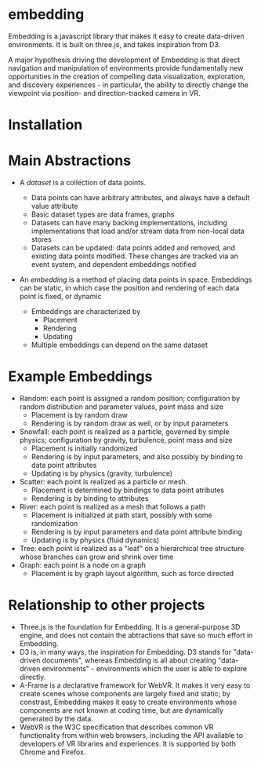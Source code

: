 # embedding
Embedding is a javascript library that makes it easy to create data-driven environments. It is built on three.js, and takes inspiration from D3.

A major hypothesis driving the development of Embedding is that direct navigation and manipulation of environments provide fundamentally new opportunities in the creation of compelling data visualization, exploration, and discovery experiences - in particular, the ability to directly change the viewpoint via position- and direction-tracked camera in VR.

# Installation

# Main Abstractions

- A *dataset* is a collection of data points. 
	- Data points can have arbitrary attributes, and always have a default value attribute
	- Basic dataset types are data frames, graphs
	- Datasets can have many backing implementations, including implementations that load and/or stream data from non-local data stores
	- Datasets can be updated: data points added and removed, and existing data points modified. These changes are tracked via an event system, and dependent embeddings notified

- An *embedding* is a method of placing data points in space. Embeddings can be static, in which case the position and rendering of each data point is fixed, or dynamic
	- Embeddings are characterized by 
		- Placement
		- Rendering
		- Updating
	- Multiple embeddings can depend on the same dataset

# Example Embeddings

- Random: each point is assigned a random position; configuration by random distribution and parameter values, point mass and size
	- Placement is by random draw
	- Rendering is by random draw as well, or by input parameters
- Snowfall: each point is realized as a particle, governed by simple physics; configuration by gravity, turbulence, point mass and size
	- Placement is initially randomized
	- Rendering is by input parameters, and also possibly by binding to data point attributes
	- Updating is by physics (gravity, turbulence)
- Scatter: each point is realized as a particle or mesh.
	- Placement is determined by bindings to data point atributes
	- Rendering is by binding to attributes
- River: each point is realized as a mesh that follows a path
	- Placement is initialized at path start, possibly with some randomization
	- Rendering is by input parameters and data point attribute binding
	- Updating is by physics (fluid dynamics)
- Tree: each point is realized as a "leaf" on a hierarchical tree structure whose branches can grow and shrink over time
- Graph: each point is a node on a graph
	- Placement is by graph layout algorithm, such as force directed

# Relationship to other projects

- Three.js is the foundation for Embedding. It is a general-purpose 3D engine, and does not contain the abtractions that save so much effort in Embedding.
- D3 is, in many ways, the inspiration for Embedding. D3 stands for "data-driven documents", whereas Embedding is all about creating "data-driven environments" - environments which the user is able to explore directly.
- A-Frame is a declarative framework for WebVR. It makes it very easy to create scenes whose components are largely fixed and static; by constrast, Embedding makes it easy to create environments whose components are not known at coding time, but are dynamically generated by the data.
- WebVR is the  W3C specification that describes common VR functionality from within web browsers, including the API available to developers of VR libraries and experiences. It is supported by both Chrome and Firefox.